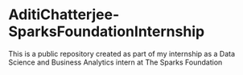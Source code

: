 # AditiChatterjee-SparksFoundationInternship
This is a public repository created as part of my internship as a Data Science and Business Analytics intern at The Sparks Foundation
